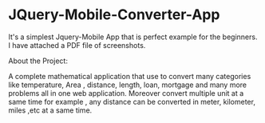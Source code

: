 JQuery-Mobile-Converter-App
===========================
It's a simplest Jquery-Mobile App that is perfect example for the beginners. I have attached a PDF file of screenshots.

About the Project:

A complete mathematical application that use to convert many categories like temperature, Area , distance, length, loan, mortgage and many more problems all in one web application. Moreover convert multiple unit at a same time for example , any distance can be converted in meter, kilometer, miles ,etc at a same time.
